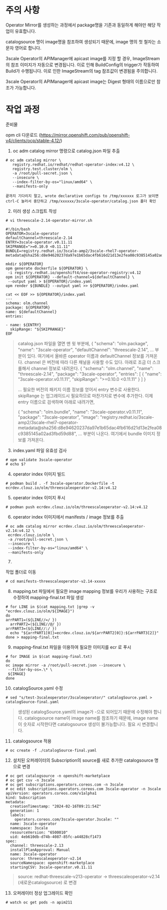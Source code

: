 # 주의 사항

Operator Mirror를 생성하는 과정에서 package명을 기존과 동일하게 해야만 해당 작업이 유효합니다.

catalogsource 명이 image명을 참조하여 생성되기 때문에, image 명의 첫 철자는 소문자 영어로 합니다.

3scale Operator의 APIManager에 apicast image를 지정 할 경우, ImageStream의 참조 이미지가 자동으로 변경됩니다. 이로 인해 BuildConfig의 trigger가 작동하여 Build가 수행됩니다. 이로 인한 ImageStream의 tag 참조값이 변경됨을 주의합니다.

3scale Operator의 APIManager에 apicast image는 Digest 형태의 이름으로만 참조가 가능합니다.



# 작업 과정



준비물

opm cli 다운로드 (https://mirror.openshift.com/pub/openshift-v4/clients/ocp/stable-4.12/)



1. oc adm catalog mirror 명령으로 catalog.json 파일 추출
```
# oc adm catalog mirror \
   registry.redhat.io/redhat/redhat-operator-index:v4.12 \
   registry.test.cluster/olm \
   -a /root/pull-secret.json \
   --insecure \
   --index-filter-by-os="linux/amd64" \
   --manifests-only

끝까지 기다리지 말고, wrote declarative configs to /tmp/xxxxxx 로그가 보이면 ctrl-C 눌러서 중단하고 /tmp/xxxxxx/3scale-operator/catalog.json 폴더 확인
```

2. 미러 생성 스크립트 작성
```
# vi threescale-2.14-operator-mirror.sh

#!/bin/bash
OPERATOR=3scale-operator
defaultChannel=threescale-2.14
ENTRY=3scale-operator.v0.11.11
SKIPRANGE=">=0.10.0 <0.11.11"
BUNDLE=registry.redhat.io/3scale-amp2/3scale-rhel7-operator-metadata@sha256:d8e94620237da97e1b65dac4fb616d21d13e2fea08c9385145a02ad3fbd59d88

mkdir ${OPERATOR}
opm generate dockerfile ${OPERATOR} \
 -i registry.redhat.io/openshift4/ose-operator-registry:v4.12
opm init ${OPERATOR} --default-channel=${defaultChannel} \
 --output yaml > ${OPERATOR}/index.yaml
opm render ${BUNDLE} --output yaml >> ${OPERATOR}/index.yaml

cat << EOF >> ${OPERATOR}/index.yaml
---
schema: olm.channel
package: ${OPERATOR}
name: ${defaultChannel}
entries:

- name: ${ENTRY}
  skipRange: "${SKIPRANGE}"
EOF
```

> catalog.json 파일을 열면 맨 윗 부분에,
> {
>     "schema": "olm.package",
>     "name": "3scale-operator",
>     "defaultChannel": "threescale-2.14",
> …
> 부분이 있다. 여기에서 올바른 operator 이름과 defaultChannel 정보를 가져온다. channel 은 버전에 따라 다른 채널을 사용할 수도 있다.
> 아래로 조금 더 스크롤해서 channel 정보로 내려온다.
> {
>     "schema": "olm.channel",
>     "name": "threescale-2.14",
>     "package": "3scale-operator",
>     "entries": [
>         {
>             "name": "3scale-operator.v0.11.11",
>             "skipRange": ">=0.10.0 <0.11.11"
>         }
>     ]
> }
> 
> …
> 필요한 버전의 패키지 이름 정보를 얻어서 entry 변수로 사용한다. skipRange 는 업그레이드시 필요하므로 마찬가지로 변수에 추가한다.
> 이제 entry 이름으로 검색하며 아래로 내려가면,
> 
> {
>     "schema": "olm.bundle",
>     "name": "3scale-operator.v0.11.11",
>     "package": "3scale-operator",
>     "image": "registry.redhat.io/3scale-amp2/3scale-rhel7-operator-metadata@sha256:d8e94620237da97e1b65dac4fb616d21d13e2fea08c9385145a02ad3fbd59d88",
> ...
> 부분이 나온다. 여기에서 bundle 이미지 정보를 가져온다.



3. index.yaml 파일 유효성 검사
```
# opm validate 3scale-operator
# echo $?
```


4. operator index 이미지 빌드
```
# podman build . -f 3scale-operator.Dockerfile -t ecrdev.clouz.io/olm/threescaleoperator-v2.14:v4.12
```


5. operator index 이미지 푸시
```
# podman push ecrdev.clouz.io/olm/threescaleoperator-v2.14:v4.12
```


6. operator index 이미지에서 manifests / image 정보를 추출
```
# oc adm catalog mirror ecrdev.clouz.io/olm/threescaleoperator-v2.14:v4.12 \
 ecrdev.clouz.io/olm \
 -a /root/pull-secret.json \
 --insecure \
 --index-filter-by-os="linux/amd64" \
 --manifests-only
```

7. 
작업 폴더로 이동
```
# cd manifests-threescaleoperator-v2.14-xxxxx
```


8. mapping.txt 파일에서 필요한 image mapping 정보를 우리가 사용하는 구조로 수정하여 mapping-final.txt 파일 생성
```
# for LINE in $(cat mapping.txt |grep -v "ecrdev.clouz.io/olm/${IMAGE}")
do
arrPART1=(${LINE//=/ })
  arrPART2=(${LINE//@/ })
arrPART3=(${LINE//:/ })
  echo "${arrPART1[0]}=ecrdev.clouz.io/${arrPART2[0]}:${arrPART3[2]}"
done > mapping-final.txt
```


9. mapping-final.txt 파일을 이용하여 필요한 이미지를 ecr 로 푸시
```
# for IMAGE in $(cat mapping-final.txt)
do
oc image mirror -a /root/pull-secret.json --insecure \
 --filter-by-os=.\* \
 ${IMAGE}
done
```


10. catalogSource.yaml 수정
```
# sed "s/test-3scaleoperator/3scaleoperator/" catalogSource.yaml > catalogSource-final.yaml
```
> 생성된 catalogSource.yaml의 image가 <namespace>-<image name>으로 되어있기 때문에  수정해야 합니다.
> catalogsource name이 image name를 참조하기 때문에, image name이 숫자로 시작한다면 catalogsource 생성이 불가능합니다. 필요 시 변경합니다.



11. catalogsource 적용
```
# oc create -f ./catalogSource-final.yaml
```


12. 설치된 오퍼레이터의 Subscription의 source를 새로 추가한 catalogsource 명으로 변경
```
# oc get catalogsource -n openshift-marketplace
# oc get csv -n 3scale
# oc get subscriptions.operators.coreos.com -n 3scale
# oc edit subscriptions.operators.coreos.com 3scale-operator -n 3scale
apiVersion: operators.coreos.com/v1alpha1
kind: Subscription
metadata:
  creationTimestamp: "2024-02-16T09:21:54Z"
  generation: 1
  labels:
    operators.coreos.com/3scale-operator.3scale: ""
  name: 3scale-operator
  namespace: 3scale
  resourceVersion: "6500010"
  uid: 4eb610db-d74b-4087-85fc-a44828cf1473
spec:
  channel: threescale-2.13
  installPlanApproval: Manual
  name: 3scale-operator
  source: threescaleoperator-v2.14
  sourceNamespace: openshift-marketplace
  startingCSV: 3scale-operator.v0.11.11
```
> source: redhat-threescale-v213-operator -> threescaleoperator-v2.14 (새로운catalogsource) 로 변경

13. 오퍼레이터 정상 업그레이드 확인
```
# watch oc get pods -n apim211
```
